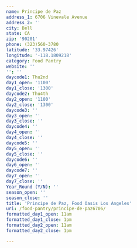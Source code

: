 ```yaml
---
name: Principe de Paz
address_1: 6706 Vinevale Avenue
address_2: ''
city: Bell
state: CA
zip: '90201'
phone: (323)560-3780
latitude: '33.97426'
longitude: '-118.1809218'
category: Food Pantry
website: ''
'': ''
daycode1: Thu2nd
day1_open: '1100'
day1_close: '1300'
daycode2: Thu4th
day2_open: '1100'
day2_close: '1300'
daycode3: ''
day3_open: ''
day3_close: ''
daycode4: ''
day4_open: ''
day4_close: ''
daycode5: ''
day5_open: ''
day5_close: ''
daycode6: ''
day6_open: ''
daycode7: ''
day7_open: ''
day7_close: ''
Year_Round (Y/N): ''
season_open: ''
season_close: ''
title: 'Principe de Paz, Food Oasis Los Angeles'
uri: /food-pantry/principe-de-paz6706/
formatted_day1_open: 11am
formatted_day1_close: 1pm
formatted_day2_open: 11am
formatted_day2_close: 1pm

---
```

